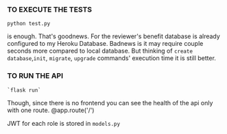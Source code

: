 
### TO EXECUTE THE TESTS
    python test.py

is enough. That's goodnews. For the reviewer's benefit database is already configured to my Heroku Database.
Badnews is it may require couple seconds more compared to local database. But thinking of `create database`,`init`, `migrate`, `upgrade` commands' execution time it is still better. 

### TO RUN THE API
    `flask run`
Though, since there is no frontend you can see the health of the api only with one route. @app.route('/')

JWT for each role is stored in `models.py`


